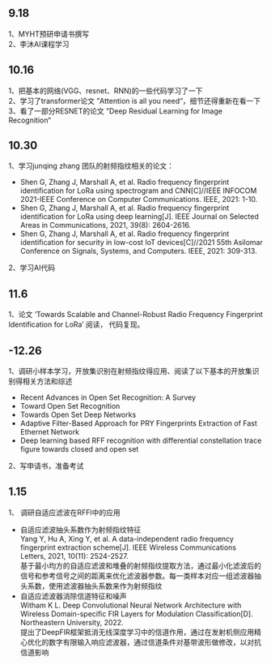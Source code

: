 ## 9.18
1、MYHT预研申请书撰写  
2、李沐AI课程学习


## 10.16  
1、把基本的网络(VGG、resnet、RNN)的一些代码学习了一下  
2、学习了transformer论文  ”Attention is all you need“，细节还得重新在看一下  
3、看了一部分RESNET的论文  ”Deep Residual Learning for Image Recognition“


## 10.30  
1、学习junqing zhang 团队的射频指纹相关的论文：  
- Shen G, Zhang J, Marshall A, et al. Radio frequency fingerprint identification for LoRa using spectrogram and CNN[C]//IEEE INFOCOM 2021-IEEE Conference on Computer Communications. IEEE, 2021: 1-10.  
- Shen G, Zhang J, Marshall A, et al. Radio frequency fingerprint identification for LoRa using deep learning[J]. IEEE Journal on Selected Areas in Communications, 2021, 39(8): 2604-2616.
- Shen G, Zhang J, Marshall A, et al. Radio frequency fingerprint identification for security in low-cost IoT devices[C]//2021 55th Asilomar Conference on Signals, Systems, and Computers. IEEE, 2021: 309-313.

2、学习AI代码

## 11.6 
1、论文 ‘Towards Scalable and Channel-Robust Radio Frequency Fingerprint Identification for LoRa’ 阅读， 代码复现。

## -12.26
1、调研小样本学习，开放集识别在射频指纹得应用、阅读了以下基本的开放集识别得相关方法和综述
- Recent Advances in Open Set Recognition: A Survey
- Toward Open Set Recognition
- Towards Open Set Deep Networks
- Adaptive Filter-Based Approach for PRY Fingerprints Extraction of Fast Ethernet Network
- Deep learning based RFF recognition with differential constellation trace figure towards closed and open set
  
2、写申请书，准备考试

## 1.15
1、 调研自适应滤波在RFFI中的应用
- 自适应滤波抽头系数作为射频指纹特征  
  Yang Y, Hu A, Xing Y, et al. A data-independent radio frequency fingerprint extraction scheme[J]. IEEE Wireless Communications Letters, 2021, 10(11): 2524-2527.  
  基于最小均方的自适应滤波和堆叠的射频指纹提取方法，通过最小化滤波后的信号和参考信号之间的距离来优化滤波器参数。每一类样本对应一组滤波器抽头系数，使用滤波器抽头系数来作为射频指纹
- 自适应滤波器消除信道特征和噪声  
  Witham K L. Deep Convolutional Neural Network Architecture with Wireless Domain-specific FIR Layers for Modulation Classification[D]. Northeastern University, 2022.  
  提出了DeepFIR框架抵消无线深度学习中的信道作用，通过在发射机侧应用精心优化的数字有限输入响应滤波器，通过信道条件对基带波形做修改，以对抗信道影响  
